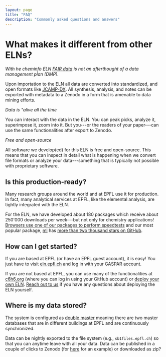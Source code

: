 ```yaml
---
layout: page
title: "FAQ"
description: "Commonly asked questions and answers"
---
```


# What makes it different from other ELNs?

_With he cheminfo ELN [FAIR data](https://www.go-fair.org/fair-principles/) is not an afterthought of a data management plan (DMP)._

Upon importation to the ELN all data are converted into standardized, and open formats like [JCAMP-DX](http://jcamp-dx.org/). All synthesis, analysis, and notes can be exported with metadata to a Zenodo in a form that is amenable to data mining efforts.

_Data is "alive all the time_

You can interact with the data in the ELN. You can peak picks, analyze it, superimpose it, zoom into it. But you---or the readers of your paper---can use the same functionalities after export to Zenodo.

_Free and open-source_

All software we develop(ed) for this ELN is free and open-source. This means that you can inspect in detail what is happening when we convert file formats or analyze your data---something that is typically not possible with proprietary software.

## Is this production-ready?

Many research groups around the world and at EPFL use it for production. In fact, many analytical services at EPFL, like the elemental analysis, are tightly integrated with the ELN.

For the ELN, we have developed about 180 packages which receive about 250'000 downloads per week---but not only for chemistry applications! [Browsers use one of our packages to perform speedtests](https://webkit.org/blog/7536/jsc-loves-es6/) and our most popular package, [ml](https://github.com/mljs/ml) has [more than two thousand stars on GitHub](https://github.com/mljs/ml/stargazers).

## How can I get started?

If you are based at EPFL (or have an EPFL guest account), it is easy! You just have to visit [eln.epfl.ch](eln.epfl.ch) and log in with your GASPAR account.

If you are not based at EPFL, you can use many of the functionalities at [c6h6.org](c6h6.org) (where you can log in using your GitHub account) or [deploy your own ELN](https://github.com/cheminfo/roc-eln-docker). [Reach out to us](contact) if you have any questions about deploying the ELN yourself.

## Where is my data stored?

The system is configured as [double master](https://en.wikipedia.org/wiki/Multi-master_replication) meaning there are two master databases that are in different buildings at EPFL and are continuously synchronized.

Data can be nightly exported to the file system (e.g., `sb1files.epfl.ch`) so that you can anytime leave with all your data. Data can be published in a couple of clicks to Zenodo (for [here](https://zenodo.org/record/4044212) for an example) or downloaded as zip?
